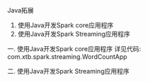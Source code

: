 Java拓展

1. 使用Java开发Spark core应用程序
2. 使用Java开发Spark Streaming应用程序


	
一. 使用Java开发Spark core应用程序
详见代码: com.xtb.spark.streaming.WordCountApp





二. 使用Java开发Spark Streaming应用程序

